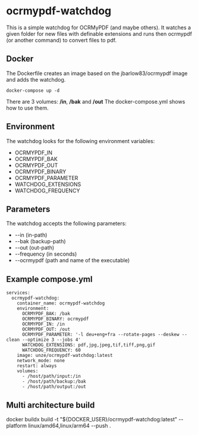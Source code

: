 # ocrmypdf-watchdog

This is a simple watchdog for OCRMyPDF (and maybe others). It watches a given folder for new files with definable extensions and runs then ocrmypdf (or another command) to convert files to pdf.

## Docker

The Dockerfile creates an image based on the jbarlow83/ocrmypdf image and adds the watchdog.

    docker-compose up -d
 
 There are 3 volumes: <b>/in</b>, <b>/bak</b> and <b>/out</b>
 The docker-compose.yml shows how to use them.
 
 ## Environment
 
The watchdog looks for the following environment variables:
 
* OCRMYPDF_IN
* OCRMYPDF_BAK
* OCRMYPDF_OUT
* OCRMYPDF_BINARY
* OCRMYPDF_PARAMETER
* WATCHDOG_EXTENSIONS
* WATCHDOG_FREQUENCY

## Parameters

The watchdog accepts the following parameters:

* --in (in-path)
* --bak (backup-path)
* --out (out-path)
* --frequency (in seconds)
* --ocrmypdf (path and name of the executable)

## Example compose.yml
    services:
      ocrmypdf-watchdog:
        container_name: ocrmypdf-watchdog
        environment:
          OCRMYPDF_BAK: /bak
          OCRMYPDF_BINARY: ocrmypdf
          OCRMYPDF_IN: /in
          OCRMYPDF_OUT: /out
          OCRMYPDF_PARAMETER: '-l deu+eng+fra --rotate-pages --deskew --clean --optimize 3 --jobs 4'
          WATCHDOG_EXTENSIONS: pdf,jpg,jpeg,tif,tiff,png,gif
          WATCHDOG_FREQUENCY: 60
        image: unze/ocrmypdf-watchdog:latest
        network_mode: none
        restart: always
        volumes:
          - /host/path/input:/in
          - /host/path/backup:/bak
          - /host/path/output:/out

## Multi architecture build

docker buildx build -t "${DOCKER_USER}/ocrmypdf-watchdog:latest" --platform linux/amd64,linux/arm64 --push .
